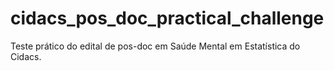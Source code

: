 # cidacs_pos_doc_practical_challenge
Teste prático do edital de pos-doc em Saúde Mental em Estatística do Cidacs.
